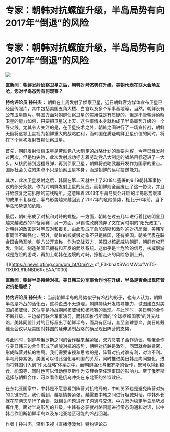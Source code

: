 # 专家：朝韩对抗螺旋升级，半岛局势有向2017年“倒退”的风险

# 专家：朝韩对抗螺旋升级，半岛局势有向2017年“倒退”的风险

![](https://inews.gtimg.com/om_bt/OTTq4SPT81VSG2jtQJg3Va9e8nfXJm60zChxOIOToHyX4AA/1000)

**直新闻：朝鲜发射侦察卫星之后，朝韩对峙态势在升级，美朝代表在联大会场互呛，您对半岛态势有何观察？**

**特约评论员 孙兴杰：**
朝鲜在上周发射了侦察卫星，近日朝鲜官方媒体宣布卫星已经回传照片，其中包括美国五角大楼、白宫以及多个军事基地等，当然，朝鲜没有公布卫星照片。韩国方面对朝鲜侦察卫星的实用性是有质疑的，但是不管朝鲜侦察卫星的能力如何，只要把卫星送上天，这件事情本身就构成了半岛局势升级的一个导火线。尤其令人关注的是，在卫星技术之外，朝韩之间进行了一场宣传战，朝鲜无疑将这颗卫星视为朝鲜重大的战略胜利，而韩国在质疑朝鲜卫星价值的同时，将在下个月初发射首颗侦察卫星。

首先，朝鲜发射侦察卫星是劳动党八大制定的战略计划的重要内容，今年已经发射过两次，但是均失败，此次发射成功标志着劳动党八大制定的战略目标迈进了一大步。从核武器到远程导弹，再到侦察卫星，朝鲜将战略武器开发作为国家的重点。国际社会关注的焦点不只是侦察卫星本身，而是朝鲜的远程投送能力。

其次，此次卫星发射之后，韩国在第二天就中止了2018年签署的9·19朝韩军事协议的部分条款，作为对朝鲜发射卫星的反应，而朝鲜则全面废止了这一协议，并且开始恢复之前拆除的前线哨所。这意味着2018年平昌冬奥会开启的半岛形势缓和的成果不复存在，半岛形势越来越回到了2017年的危险情势，相比于6年前，当下半岛形势更加危险。

最后，朝韩形成了对抗和对峙的螺旋。一方面，朝韩在过去几年进行着比较明显且越来越激烈的军备竞赛；另一方面，尹锡悦政府抛弃了文在寅时期的“阳光政策”，对朝鲜的政策是对等应对和报复。由此形成了愈加清晰和激烈的对抗局面，美韩军事同盟不断强化，另外，朝鲜的核威慑对象不只是韩国，还有美国。朝美代表在联合国会场互呛，朝方公开宣称，作为交战双方，美国以核武威胁朝鲜，朝鲜有权开发、测试、制造美国已拥有和开发的武器系统。这似乎是个危险的信号，核威慑游戏是危险的游戏，再加上朝韩在边境的对峙，擦枪走火的风险急剧上升。

![](https://inews.gtimg.com/om_bt/OmYjv-
cf_F3kbnaXSWoMWcxfVnT5-f1XUKL61bNBD6RcEAA/1000)

**直新闻：朝鲜半岛持续对抗，美日韩三边军事合作也在升级，半岛是否会出现阵营对抗格局呢？**

**特约评论员 孙兴杰：**
当前朝鲜半岛的局势似乎有冷战的影子，也有人认为，朝鲜半岛是冷战的活化石，这种说法不无道理。朝鲜持续开发核导能力，试图建立对美国的核威慑，这似乎是冷战期间核威慑和核竞赛的重现。与此同时，美日韩的合作不断升级，三边举行联合军事演习，而韩国推行所谓的“全球枢纽国家”的外交战略，美韩同盟针对的目标超出了朝鲜半岛，而具有区域，甚至全球意义。美日韩戴维营会议以及美国对韩国的延伸遏制战略的确呈现出阵营的态势。

与此同时，朝鲜与俄罗斯之间的合作越来越紧密，双方签署了合作协议，朝俄合作与美日韩三边合作形成了螺旋对抗的态势，朝韩对抗越是激烈，同盟就会越紧密，形成阵营对抗的格局。我们需要审视和思考的是，阵营对抗对谁有利，对谁不利。半岛局势紧张，美国可以借此强化与韩国的关系，同时推进美日韩走向同盟化，进而将韩国引入到“印太战略”体系之中。而朝鲜强化与俄罗斯的合作，既可以得到粮食、能源等，同时也可以借助俄罗斯作为安理会常任理事国的影响力。至于俄罗斯选择与朝鲜合作，可以看作是俄乌冲突在东北亚的外溢效应。

在东北亚国家中，中韩是不愿意看到阵营对抗格局的，中韩关系也是避免阵营对抗的关键所在。我们看到，越是情势紧张，越需要中韩之间进行坦诚对话，中韩外长就在前两天举行了会谈，就相关问题进行了沟通与交流，中方愿为稳定半岛局势发挥作用。面对半岛形势的升级，中韩有必要就战略问题进行常态沟通和对话，以中韩合作阻断朝鲜半岛以及东北亚地区可能的冷战回潮。

作者丨孙兴杰，深圳卫视《直播港澳台》特约评论员

